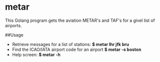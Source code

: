 # metar

This Golang program gets the aviation METAR's and TAF's for a givel list of airports.

##Usage

* Retrieve messages for a list of stations:      **$ metar lhr jfk bru**
* Find the ICAO/IATA airport code for an airport **$ metar -s boston**
* Help screen:                                   **$ metar -h**
